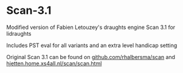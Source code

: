 # Scan-3.1
Modified version of Fabien Letouzey's draughts engine Scan 3.1 for lidraughts

Includes PST eval for all variants and an extra level handicap setting

Original Scan 3.1 can be found on [github.com/rhalbersma/scan](https://github.com/rhalbersma/scan) and [hjetten.home.xs4all.nl/scan/scan.html](https://hjetten.home.xs4all.nl/scan/scan.html)